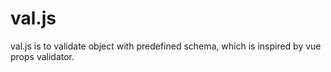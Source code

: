 # val.js
val.js is to validate object with predefined schema, which is inspired by vue props validator.
